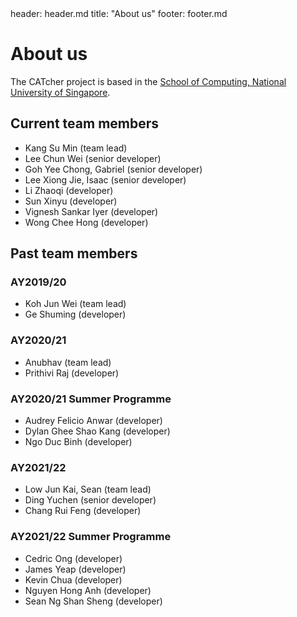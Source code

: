 <frontmatter>
  header: header.md
  title: "About us"
  footer: footer.md
</frontmatter>

# About us

The CATcher project is based in the [School of Computing, National University of Singapore](https://www.comp.nus.edu.sg/).

## Current team members
* Kang Su Min (team lead)
* Lee Chun Wei (senior developer)
* Goh Yee Chong, Gabriel (senior developer)
* Lee Xiong Jie, Isaac (senior developer)
* Li Zhaoqi (developer)
* Sun Xinyu (developer)
* Vignesh Sankar Iyer (developer)
* Wong Chee Hong (developer)

## Past team members

### AY2019/20
* Koh Jun Wei (team lead)
* Ge Shuming (developer)

### AY2020/21
* Anubhav (team lead)
* Prithivi Raj (developer)

### AY2020/21 Summer Programme 
* Audrey Felicio Anwar (developer)
* Dylan Ghee Shao Kang (developer)
* Ngo Duc Binh (developer)

### AY2021/22 
* Low Jun Kai, Sean (team lead)
* Ding Yuchen (senior developer)
* Chang Rui Feng (developer)

### AY2021/22 Summer Programme
* Cedric Ong (developer)
* James Yeap (developer)
* Kevin Chua (developer)
* Nguyen Hong Anh (developer)
* Sean Ng Shan Sheng (developer)

